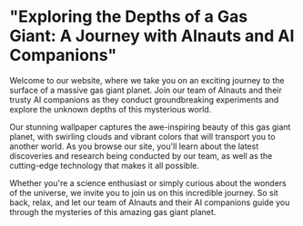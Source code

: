 <!--
Write me markdown content of website with wallpaper:

"A team of AInauts and their AI companions conducting experiments on the surface of a massive, gas giant planet."

The header of the page should not be copy of the text but rather a real content of the website which is using this wallpaper.
-->

<!--font:Montserrat-->

# "Exploring the Depths of a Gas Giant: A Journey with AInauts and AI Companions"

Welcome to our website, where we take you on an exciting journey to the surface of a massive gas giant planet. Join our team of AInauts and their trusty AI companions as they conduct groundbreaking experiments and explore the unknown depths of this mysterious world.

Our stunning wallpaper captures the awe-inspiring beauty of this gas giant planet, with swirling clouds and vibrant colors that will transport you to another world. As you browse our site, you'll learn about the latest discoveries and research being conducted by our team, as well as the cutting-edge technology that makes it all possible.

Whether you're a science enthusiast or simply curious about the wonders of the universe, we invite you to join us on this incredible journey. So sit back, relax, and let our team of AInauts and their AI companions guide you through the mysteries of this amazing gas giant planet.
